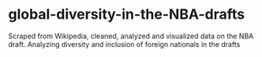 # global-diversity-in-the-NBA-drafts
Scraped from Wikipedia, cleaned, analyzed and visualized data on the NBA draft. Analyzing diversity and inclusion of foreign nationals in the drafts
